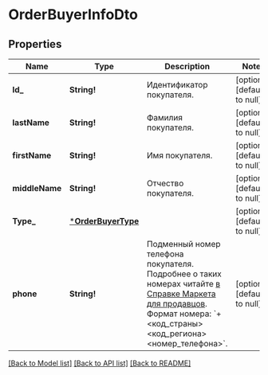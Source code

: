 # OrderBuyerInfoDto

## Properties
Name | Type | Description | Notes
------------ | ------------- | ------------- | -------------
**Id_** | **String!** | Идентификатор покупателя. | [optional] [default to null]
**lastName** | **String!** | Фамилия покупателя. | [optional] [default to null]
**firstName** | **String!** | Имя покупателя. | [optional] [default to null]
**middleName** | **String!** | Отчество покупателя. | [optional] [default to null]
**Type_** | [***OrderBuyerType**](OrderBuyerType.md) |  | [optional] [default to null]
**phone** | **String!** | Подменный номер телефона покупателя. Подробнее о таких номерах читайте [в Справке Маркета для продавцов](https://yandex.ru/support2/marketplace/ru/orders/dbs/call#fake-number).  Формат номера: &#x60;+&lt;код_страны&gt;&lt;код_региона&gt;&lt;номер_телефона&gt;&#x60;.  | [optional] [default to null]

[[Back to Model list]](../README.md#documentation-for-models) [[Back to API list]](../README.md#documentation-for-api-endpoints) [[Back to README]](../README.md)


